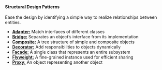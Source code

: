 #### Structural Design Patterns

Ease the design by identifying a simple way to realize relationships between entities. 

  * **[Adapter:](https://github.com/RajeshXebia/design-patterns/tree/master/src/main/java/patterns/structural/adapter)**	Match interfaces of different classes
  * **[Bridge:](https://github.com/RajeshXebia/design-patterns/tree/master/src/main/java/patterns/structural/bridge)**	Separates an object’s interface from its implementation
  * **[Composite:](https://github.com/RajeshXebia/design-patterns/tree/master/src/main/java/patterns/structural/composite)**	A tree structure of simple and composite objects
  * **[Decorator:](https://github.com/RajeshXebia/design-patterns/tree/master/src/main/java/patterns/structural/decorator)**	Add responsibilities to objects dynamically
  * **[Facade:](https://github.com/RajeshXebia/design-patterns/tree/master/src/main/java/patterns/structural/facade)**	A single class that represents an entire subsystem
  * **[Flyweight:](https://github.com/RajeshXebia/design-patterns/tree/master/src/main/java/patterns/structural/flyweight)**	A fine-grained instance used for efficient sharing
  * **[Proxy:](https://github.com/RajeshXebia/design-patterns/tree/master/src/main/java/patterns/structural/proxy)**	An object representing another object
